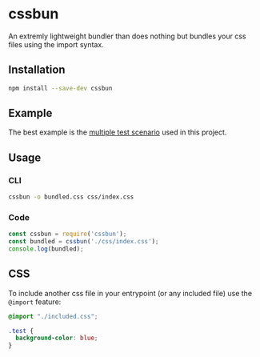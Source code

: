 # cssbun
An extremly lightweight bundler than does nothing but bundles your css files using the import syntax.

## Installation
```bash
npm install --save-dev cssbun
```

## Example
The best example is the [multiple test scenario](test/scenarios/multiple) used in this project.

## Usage
### CLI
```bash
cssbun -o bundled.css css/index.css
```

### Code
```javascript
const cssbun = require('cssbun');
const bundled = cssbun('./css/index.css');
console.log(bundled);
```

## CSS
To include another css file in your entrypoint (or any included file) use the `@import` feature:

```css
@import "./included.css";

.test {
  background-color: blue;
}
```
